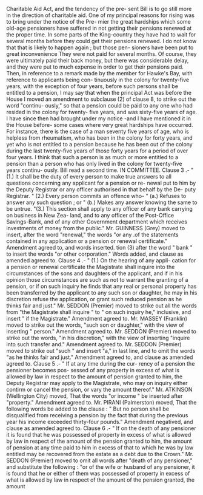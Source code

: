 Charitable Aid Act, and the tendency of the pre- sent Bill is to go still more in the direction of charitable aid. One of my principal reasons for rising was to bring under the notice of the Pre- mier the great hardships which some old-age pensioners have suffered in not getting their pensions renewed at the proper time. In some parts of the King-country they have had to wait for several months before they could get their pensions renewed. I do not know that that is likely to happen again ; but those pen- sioners have been put to great inconvenience They were not paid for several months. Of course, they were ultimately paid their back money, but there was considerable delay, and they were put to much expense in order to get their pensions paid. Then, in reference to a remark made by the member for Hawke's Bay, with reference to applicants being con- tinuously in the colony for twenty-five years, with the exception of four years, before such persons shall be entitled to a pension, I may say that when the principal Act was before the House I moved an amendment to subclause (2) of clause 8, to strike out the word "continu- ously," so that a pension could be paid to any one who had resided in the colony for twenty- five years, and was sixty-five years of age. I have since then had brought under my notice -and I have mentioned it in the House before- some cases where very great hardships have occurred. For instance, there is the case of a man seventy five years of age, who is helpless from rheumatism, who has been in the colony for forty years, and yet who is not entitled to a pension because he has been out of the colony during the last twenty-five years of those forty years for a period of over four years. I think that such a person is as much or more entitled to a pension than a person who has only lived in the colony for twenty-five years continu- ously. Bill read a second time. IN COMMITTEE. Clause 3 .- " (1.) It shall be the duty of every person to make true answers to all questions concerning any applicant for a pension or re- newal put to him by the Deputy Registrar or any officer authorised in that behalf by the De- puty Registrar. " (2.) Every person commits an offence who- " (a.) Refuses to answer any such question ; or " (b.) Makes any answer knowing the same to be untrue. "(3.) This section shall apply to any officer of any bank carrying on business in New Zea- land, and to any officer of the Post-Office Savings-Bank, and of any other Government department which receives investments of money from the public." Mr. GUINNESS (Grey) moved to insert, after the word "renewal," the words "or any .of the statements contained in any application or a pension or renewal certificate." Amendment agreed to, and words inserted. tion (3) after the word " bank " to insert the words "or other corporation." Words added, and clause as amended agreed to. Clause 4 .- " (1.) On the hearing of any appli- cation for a pension or renewal certificate the Magistrate shall inquire into the circumstances of the sons and daughters of the applicant, and if in his opinion those circumstances are such as not to warrant the granting of a pension, or if on such inquiry he finds that any real or personal property has been transferred by the applicant to any such son or daughter, he may in his discretion refuse the application, or grant such reduced pension as he thinks fair and just." Mr. SEDDON (Premier) moved to strike out all the words from "the Magistrate shall inquire " to " on such inquiry he," inclusive, and insert " if the Magistrate." Amendment agreed to. Mr. MASSEY (Franklin) moved to strike out the words, "such son or daughter," with the view of inserting " person." Amendment agreed to. Mr. SEDDON (Premier) moved to strike out the words, "in his discretion," with the view of inserting "inquire into such transfer and." Amendment agreed to. Mr. SEDDON (Premier) moved to strike out "such " and insert "a," in last line, and to omit the words "as he thinks fair and just." Amendment agreed to, and clause as amended agreed to. Clause 5 .- " If at any time during the cur- rency of a pension the pensioner becomes pos- sessed of any property in excess of what is allowed by law in respect to the amount of pension granted to him, the Deputy Registrar may apply to the Magistrate, who may on inquiry either contirm or cancel the pension, or vary the amount thereof." Mr. ATKINSON (Wellington City) moved, That the words "or income " be inserted after "property." Amendment agreed to. Mr. PIRANI (Palmerston) moved, That the following words be added to the clause : " But no person shall be disqualified from receiving a pension by the fact that during the previous year his income exceeded thirty-four pounds." Amendment negatived, and clause as amended agreed to. Clause 6 .- " If on the death of any pensioner it is found that he was possessed of property in excess of what is allowed by law in respect of the amount of the pension granted to him, the amount of pension at any time paid to him in excess of that to which he was by law entitled may be recovered from the estate as a debt due to the Crown." Mr. SEDDON (Premier) moved to omit all words after "death of any pensioner," and substitute the following : "or of the wife or husband of any pensioner, it is found that he or either of them was possessed of property in excess of what is allowed by law in respect of the amount of the pension granted, the amount 